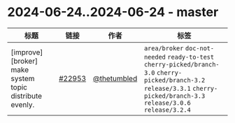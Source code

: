 # 2024-06-24..2024-06-24 - master
| 标题 | 链接 | 作者 | 标签 |
| - | :--: | :--: | - |
| [improve] [broker] make system topic distribute evenly. | [#22953](https://github.com/apache/pulsar/pull/22953) | [@thetumbled](https://github.com/thetumbled) | `area/broker` `doc-not-needed` `ready-to-test` `cherry-picked/branch-3.0` `cherry-picked/branch-3.2` `release/3.3.1` `cherry-picked/branch-3.3` `release/3.0.6` `release/3.2.4`  | 
